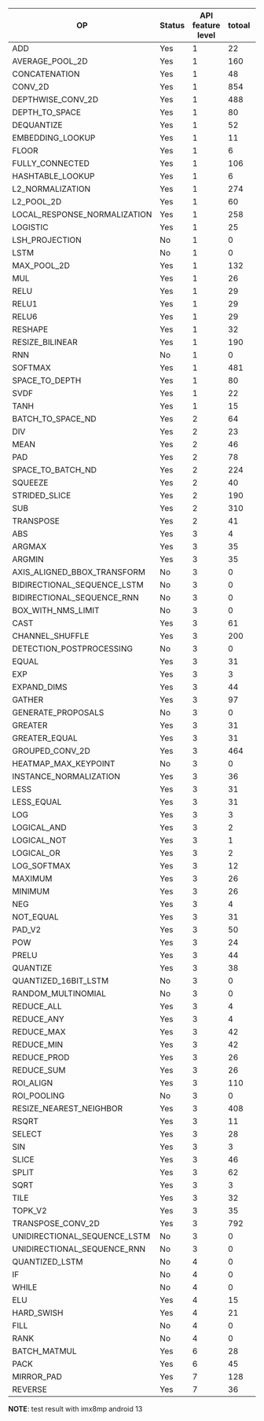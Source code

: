 
| OP                           | Status | API feature level | totoal | pass | fail | not support |
| -                            | -      | -                 | -      | -    | -    | -           |
| ADD                          | Yes    | 1                 | 22     | 17   | 0    | 5           |
| AVERAGE_POOL_2D              | Yes    | 1                 | 160    | 140  | 0    | 20          |
| CONCATENATION                | Yes    | 1                 | 48     | 38   | 0    | 10          |
| CONV_2D                      | Yes    | 1                 | 854    | 830  | 0    | 24          |
| DEPTHWISE_CONV_2D            | Yes    | 1                 | 488    | 488  | 0    | 0           |
| DEPTH_TO_SPACE               | Yes    | 1                 | 80     | 80   | 0    | 0           |
| DEQUANTIZE                   | Yes    | 1                 | 52     | 40   | 0    | 12          |
| EMBEDDING_LOOKUP             | Yes    | 1                 | 11     | 11   | 0    | 0           |
| FLOOR                        | Yes    | 1                 | 6      | 6    | 0    | 0           |
| FULLY_CONNECTED              | Yes    | 1                 | 106    | 92   | 0    | 14          |
| HASHTABLE_LOOKUP             | Yes    | 1                 | 6      | 6    | 0    | 0           |
| L2_NORMALIZATION             | Yes    | 1                 | 274    | 274  | 0    | 0           |
| L2_POOL_2D                   | Yes    | 1                 | 60     | 48   | 0    | 12          |
| LOCAL_RESPONSE_NORMALIZATION | Yes    | 1                 | 258    | 258  | 0    | 0           |
| LOGISTIC                     | Yes    | 1                 | 25     | 20   | 0    | 5           |
| LSH_PROJECTION               | No     | 1                 | 0      | 0    | 0    | 0           |
| LSTM                         | No     | 1                 | 0      | 0    | 0    | 0           |
| MAX_POOL_2D                  | Yes    | 1                 | 132    | 112  | 0    | 20          |
| MUL                          | Yes    | 1                 | 26     | 21   | 0    | 5           |
| RELU                         | Yes    | 1                 | 29     | 24   | 0    | 5           |
| RELU1                        | Yes    | 1                 | 29     | 24   | 0    | 5           |
| RELU6                        | Yes    | 1                 | 29     | 24   | 0    | 5           |
| RESHAPE                      | Yes    | 1                 | 32     | 13   | 0    | 19          |
| RESIZE_BILINEAR              | Yes    | 1                 | 190    | 174  | 0    | 16          |
| RNN                          | No     | 1                 | 0      | 0    | 0    | 0           |
| SOFTMAX                      | Yes    | 1                 | 481    | 476  | 0    | 5           |
| SPACE_TO_DEPTH               | Yes    | 1                 | 80     | 80   | 0    | 0           |
| SVDF                         | Yes    | 1                 | 22     | 22   | 0    | 0           |
| TANH                         | Yes    | 1                 | 15     | 10   | 0    | 5           |
| BATCH_TO_SPACE_ND            | Yes    | 2                 | 64     | 52   | 0    | 12          |
| DIV                          | Yes    | 2                 | 23     | 20   | 0    | 3           |
| MEAN                         | Yes    | 2                 | 46     | 24   | 0    | 22          |
| PAD                          | Yes    | 2                 | 78     | 39   | 0    | 39          |
| SPACE_TO_BATCH_ND            | Yes    | 2                 | 224    | 112  | 0    | 112         |
| SQUEEZE                      | Yes    | 2                 | 40     | 40   | 0    | 0           |
| STRIDED_SLICE                | Yes    | 2                 | 190    | 96   | 0    | 94          |
| SUB                          | Yes    | 2                 | 310    | 305  | 0    | 5           |
| TRANSPOSE                    | Yes    | 2                 | 41     | 14   | 0    | 27          |
| ABS                          | Yes    | 3                 | 4      | 4    | 0    | 0           |
| ARGMAX                       | Yes    | 3                 | 35     | 35   | 0    | 0           |
| ARGMIN                       | Yes    | 3                 | 35     | 35   | 0    | 0           |
| AXIS_ALIGNED_BBOX_TRANSFORM  | No     | 3                 | 0      | 0    | 0    | 0           |
| BIDIRECTIONAL_SEQUENCE_LSTM  | No     | 3                 | 0      | 0    | 0    | 0           |
| BIDIRECTIONAL_SEQUENCE_RNN   | No     | 3                 | 0      | 0    | 0    | 0           |
| BOX_WITH_NMS_LIMIT           | No     | 3                 | 0      | 0    | 0    | 0           |
| CAST                         | Yes    | 3                 | 61     | 60   | 0    | 1           |
| CHANNEL_SHUFFLE              | Yes    | 3                 | 200    | 200  | 0    | 0           |
| DETECTION_POSTPROCESSING     | No     | 3                 | 0      | 0    | 0    | 0           |
| EQUAL                        | Yes    | 3                 | 31     | 31   | 0    | 0           |
| EXP                          | Yes    | 3                 | 3      | 3    | 0    | 0           |
| EXPAND_DIMS                  | Yes    | 3                 | 44     | 44   | 0    | 0           |
| GATHER                       | Yes    | 3                 | 97     | 97   | 0    | 0           |
| GENERATE_PROPOSALS           | No     | 3                 | 0      | 0    | 0    | 0           |
| GREATER                      | Yes    | 3                 | 31     | 31   | 0    | 0           |
| GREATER_EQUAL                | Yes    | 3                 | 31     | 31   | 0    | 0           |
| GROUPED_CONV_2D              | Yes    | 3                 | 464    | 464  | 0    | 0           |
| HEATMAP_MAX_KEYPOINT         | No     | 3                 | 0      | 0    | 0    | 0           |
| INSTANCE_NORMALIZATION       | Yes    | 3                 | 36     | 36   | 0    | 0           |
| LESS                         | Yes    | 3                 | 31     | 31   | 0    | 0           |
| LESS_EQUAL                   | Yes    | 3                 | 31     | 31   | 0    | 0           |
| LOG                          | Yes    | 3                 | 3      | 3    | 0    | 0           |
| LOGICAL_AND                  | Yes    | 3                 | 2      | 2    | 0    | 0           |
| LOGICAL_NOT                  | Yes    | 3                 | 1      | 1    | 0    | 0           |
| LOGICAL_OR                   | Yes    | 3                 | 2      | 2    | 0    | 0           |
| LOG_SOFTMAX                  | Yes    | 3                 | 12     | 12   | 0    | 0           |
| MAXIMUM                      | Yes    | 3                 | 26     | 26   | 0    | 0           |
| MINIMUM                      | Yes    | 3                 | 26     | 26   | 0    | 0           |
| NEG                          | Yes    | 3                 | 4      | 4    | 0    | 0           |
| NOT_EQUAL                    | Yes    | 3                 | 31     | 31   | 0    | 0           |
| PAD_V2                       | Yes    | 3                 | 50     | 20   | 0    | 30          |
| POW                          | Yes    | 3                 | 24     | 24   | 0    | 0           |
| PRELU                        | Yes    | 3                 | 44     | 22   | 0    | 22          |
| QUANTIZE                     | Yes    | 3                 | 38     | 32   | 0    | 6           |
| QUANTIZED_16BIT_LSTM         | No     | 3                 | 0      | 0    | 0    | 0           |
| RANDOM_MULTINOMIAL           | No     | 3                 | 0      | 0    | 0    | 0           |
| REDUCE_ALL                   | Yes    | 3                 | 4      | 4    | 0    | 0           |
| REDUCE_ANY                   | Yes    | 3                 | 4      | 4    | 0    | 0           |
| REDUCE_MAX                   | Yes    | 3                 | 42     | 42   | 0    | 0           |
| REDUCE_MIN                   | Yes    | 3                 | 42     | 42   | 0    | 0           |
| REDUCE_PROD                  | Yes    | 3                 | 26     | 26   | 0    | 0           |
| REDUCE_SUM                   | Yes    | 3                 | 26     | 26   | 0    | 0           |
| ROI_ALIGN                    | Yes    | 3                 | 110    | 100  | 0    | 10          |
| ROI_POOLING                  | No     | 3                 | 0      | 0    | 0    | 0           |
| RESIZE_NEAREST_NEIGHBOR      | Yes    | 3                 | 408    | 328  | 0    | 80          |
| RSQRT                        | Yes    | 3                 | 11     | 11   | 0    | 0           |
| SELECT                       | Yes    | 3                 | 28     | 28   | 0    | 0           |
| SIN                          | Yes    | 3                 | 3      | 3    | 0    | 0           |
| SLICE                        | Yes    | 3                 | 46     | 0    | 0    | 46          |
| SPLIT                        | Yes    | 3                 | 62     | 62   | 0    | 0           |
| SQRT                         | Yes    | 3                 | 3      | 3    | 0    | 0           |
| TILE                         | Yes    | 3                 | 32     | 0    | 0    | 32          |
| TOPK_V2                      | Yes    | 3                 | 35     | 35   | 0    | 0           |
| TRANSPOSE_CONV_2D            | Yes    | 3                 | 792    | 40   | 0    | 752         |
| UNIDIRECTIONAL_SEQUENCE_LSTM | No     | 3                 | 0      | 0    | 0    | 0           |
| UNIDIRECTIONAL_SEQUENCE_RNN  | No     | 3                 | 0      | 0    | 0    | 0           |
| QUANTIZED_LSTM               | No     | 4                 | 0      | 0    | 0    | 0           |
| IF                           | No     | 4                 | 0      | 0    | 0    | 0           |
| WHILE                        | No     | 4                 | 0      | 0    | 0    | 0           |
| ELU                          | Yes    | 4                 | 15     | 15   | 0    | 0           |
| HARD_SWISH                   | Yes    | 4                 | 21     | 21   | 0    | 0           |
| FILL                         | No     | 4                 | 0      | 0    | 0    | 0           |
| RANK                         | No     | 4                 | 0      | 0    | 0    | 0           |
| BATCH_MATMUL                 | Yes    | 6                 | 28     | 28   | 0    | 0           |
| PACK                         | Yes    | 6                 | 45     | 45   | 0    | 0           |
| MIRROR_PAD                   | Yes    | 7                 | 128    | 64   | 0    | 64          |
| REVERSE                      | Yes    | 7                 | 36     | 36   | 0    | 0           |

**NOTE**: test result with imx8mp android 13